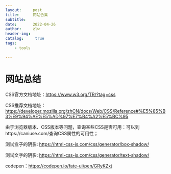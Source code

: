 ```yaml
---
layout:     post
title:      网站合集
subtitle:   
date:       2022-04-26
author:     zlw
header-img: 
catalog: 	 true
tags:
    - tools

---
```


# 网站总结

CSS官方文档地址：https://www.w3.org/TR/?tag=css

CSS推荐文档地址：https://developer.mozilla.org/zhCN/docs/Web/CSS/Reference#%E5%85%B3%E9%94%AE%E5%AD%97%E7%B4%A2%E5%BC%95

由于浏览器版本、CSS版本等问题，查询某些CSS是否可用：可以到https://caniuse.com/查询CSS属性的可用性；

测试盒子的阴影: https://html-css-js.com/css/generator/box-shadow/

测试文字的阴影: https://html-css-js.com/css/generator/text-shadow/

codepen：https://codepen.io/fate-ui/pen/GRyKZxj
